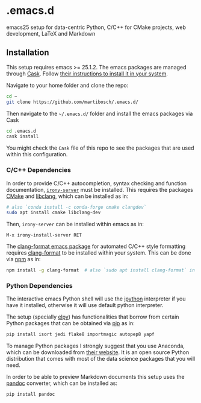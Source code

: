 # .emacs.d

emacs25 setup for data-centric Python, C/C++ for CMake projects, web development, LaTeX and Markdown

## Installation

This setup requires emacs >= 25.1.2. The emacs packages are managed through [Cask](http://cask.readthedocs.io/). Follow [their instructions to install it in your system](https://cask.readthedocs.io/en/latest/guide/installation.html).

Navigate to your home folder and clone the repo:

```bash
cd ~
git clone https://github.com/martibosch/.emacs.d/
```

Then navigate to the `~/.emacs.d/` folder and install the emacs packages via Cask

```bash
cd .emacs.d
cask install
```

You might check the `Cask` file of this repo to see the packages that are used within this configuration.

### C/C++ Dependencies

In order to provide C/C++ autocompletion, syntax checking and function documentation, [`irony-server`](https://github.com/Sarcasm/irony-mode) must be installed. This requires the packages [CMake](http://www.cmake.org/) and [libclang](http://clang.llvm.org/doxygen/group__CINDEX.html), which can be installed as in:

``` bash
# also `conda install -c conda-forge cmake clangdev`
sudo apt install cmake libclang-dev
```

Then, `irony-server` can be installed within emacs as in:

```
M-x irony-install-server RET
```

The [clang-format emacs package](https://github.com/sonatard/clang-format) for automated C/C++ style formatting requires [clang-format](https://clang.llvm.org/docs/ClangFormat.html) to be installed within your system. This can be done via [npm](https://www.npmjs.com/) as in:

``` bash
npm install -g clang-format  # also `sudo apt install clang-format` in Ubuntu
```


### Python Dependencies

The interactive emacs Python shell will use the [ipython](https://ipython.org/) interpreter if you have it installed, otherwise it will use default python interpreter. 

The setup (specially [elpy](https://github.com/jorgenschaefer/elpy)) has functionalities that borrow from certain Python packages that can be obtained via [pip](https://pypi.org/project/pip/) as in:

```bash
pip install isort jedi flake8 importmagic autopep8 yapf
```

To manage Python packages I strongly suggest that you use Anaconda, which can be downloaded from [their website](https://www.anaconda.com/download). It is an open source Python distribution that comes with most of the data science packages that you will need.

In order to be able to preview Markdown documents this setup uses the [pandoc](https://pandoc.org/) converter, which can be installed as:

```bash
pip install pandoc
```
